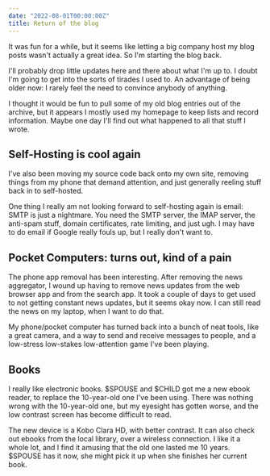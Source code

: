 ```yaml
---
date: "2022-08-01T00:00:00Z"
title: Return of the blog
---
```


It was fun for a while, 
but it seems like letting a big company host my blog posts wasn't actually a great idea.
So I'm starting the blog back.

I'll probably drop little updates here and there about what I'm up to.
I doubt I'm going to get into the sorts of tirades I used to.
An advantage of being older now:
I rarely feel the need to convince anybody of anything.

I thought it would be fun to pull some of my old blog entries out of the archive,
but it appears I mostly used my homepage to keep lists and record information.
Maybe one day I'll find out what happened to all that stuff I wrote.


## Self-Hosting is cool again

I've also been moving my source code back onto my own site,
removing things from my phone that demand attention,
and just generally reeling stuff back in to self-hosted.

One thing I really am not looking forward to self-hosting again is email:
SMTP is just a nightmare.
You need the SMTP server, 
the IMAP server,
the anti-spam stuff,
domain certificates,
rate limiting,
and just ugh.
I may have to do email if Google really fouls up,
but I really don't want to.


## Pocket Computers: turns out, kind of a pain

The phone app removal has been interesting.
After removing the news aggregator,
I wound up having to remove news updates from the web browser app
and from the search app.
It took a couple of days to get used to not getting constant news updates,
but it seems okay now.
I can still read the news on my laptop, when I want to do that.

My phone/pocket computer has turned back into a bunch of neat tools,
like a great camera, and a way to send and receive messages to people,
and a low-stress low-stakes low-attention game I've been playing.


## Books

I really like electronic books.
$SPOUSE and $CHILD got me a new ebook reader,
to replace the 10-year-old one I've been using.
There was nothing wrong with the 10-year-old one,
but my eyesight has gotten worse, 
and the low contrast screen has become difficult to read.

The new device is a Kobo Clara HD,
with better contrast.
It can also check out ebooks from the local library,
over a wireless connection.
I like it a whole lot,
and I find it amusing that the old one lasted me 10 years.
$SPOUSE has it now, she might pick it up when she finishes her current book.
